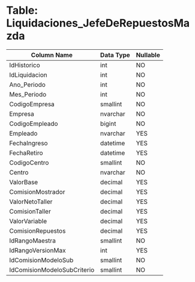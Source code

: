 # Table: Liquidaciones_JefeDeRepuestosMazda

| Column Name | Data Type | Nullable |
|-------------|-----------|----------|
| IdHistorico | int | NO |
| IdLiquidacion | int | NO |
| Ano_Periodo | int | NO |
| Mes_Periodo | int | NO |
| CodigoEmpresa | smallint | NO |
| Empresa | nvarchar | NO |
| CodigoEmpleado | bigint | NO |
| Empleado | nvarchar | YES |
| FechaIngreso | datetime | YES |
| FechaRetiro | datetime | YES |
| CodigoCentro | smallint | NO |
| Centro | nvarchar | NO |
| ValorBase | decimal | YES |
| ComisionMostrador | decimal | YES |
| ValorNetoTaller | decimal | YES |
| ComisionTaller | decimal | YES |
| ValorVariable | decimal | YES |
| ComisionRepuestos | decimal | YES |
| IdRangoMaestra | smallint | NO |
| IdRangoVersionMax | int | YES |
| IdComisionModeloSub | smallint | NO |
| IdComisionModeloSubCriterio | smallint | NO |
